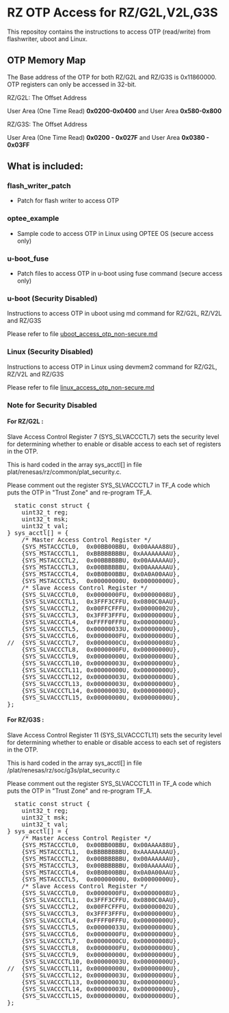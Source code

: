 # RZ OTP Access for RZ/G2L,V2L,G3S
This repositoy contains the instructions to access OTP (read/write) from flashwriter, uboot and Linux.  

## OTP Memory Map
The Base address of the OTP for both RZ/G2L and RZ/G3S is 0x11860000. OTP registers can only be accessed in 32-bit.

RZ/G2L: The Offset Address 

User Area (One Time Read) <b>0x0200-0x0400</b> and User Area <b>0x580-0x800</b>

RZ/G3S: The Offset Address 

User Area (One Time Read) <b>0x0200 - 0x027F</b> and User Area <b>0x0380 - 0x03FF </b>
## What is included:
### flash_writer_patch
* Patch for flash writer to access OTP
### optee_example
* Sample code to access OTP in Linux using OPTEE OS (secure access only)
### u-boot_fuse
* Patch files to access OTP in u-boot using fuse command (secure access only)
### u-boot (Security Disabled)
Instructions to access OTP in uboot using md command for RZ/G2L, RZ/V2L and RZ/G3S
  
Please refer to file [uboot_access_otp_non-secure.md](uboot_access_otp_non-secure.md)
### Linux (Security Disabled)
Instructions to access OTP in Linux using devmem2 command for RZ/G2L, RZ/V2L and RZ/G3S
  
Please refer to file [linux_access_otp_non-secure.md](linux_access_otp_non-secure.md)

### Note for Security Disabled
#### For RZ/G2L :
Slave Access Control Register 7 (SYS_SLVACCCTL7) sets the security level for determining whether to enable or disable access to each set of registers in the OTP.

This is hard coded in the array sys_acctl[] in file plat/renesas/rz/common/plat_security.c.

Please comment out the register SYS_SLVACCCTL7 in TF_A code which puts the OTP in "Trust Zone" and re-program TF_A.

<pre>
  static const struct {
	uint32_t reg;
	uint32_t msk;
	uint32_t val;
} sys_acctl[] = {
	/* Master Access Control Register */
	{SYS_MSTACCCTL0,  0x00BB00BBU, 0x00AAAA88U},
	{SYS_MSTACCCTL1,  0xBBBBBBBBU, 0xAAAAAAAAU},
	{SYS_MSTACCCTL2,  0x00BBBBBBU, 0x00AAAAAAU},
	{SYS_MSTACCCTL3,  0x00BBBBBBU, 0x00AAAAAAU},
	{SYS_MSTACCCTL4,  0x0B0B00BBU, 0x0A0A00AAU},
	{SYS_MSTACCCTL5,  0x00000000U, 0x00000000U},
	/* Slave Access Control Register */
	{SYS_SLVACCCTL0,  0x0000000FU, 0x00000008U},
	{SYS_SLVACCCTL1,  0x3FFF3CFFU, 0x0800C0AAU},
	{SYS_SLVACCCTL2,  0x00FFCFFFU, 0x00000002U},
	{SYS_SLVACCCTL3,  0x3FFF3FFFU, 0x00000000U},
	{SYS_SLVACCCTL4,  0xFFFF0FFFU, 0x00000000U},
	{SYS_SLVACCCTL5,  0x00000033U, 0x00000000U},
	{SYS_SLVACCCTL6,  0x0000000FU, 0x00000000U},
//	{SYS_SLVACCCTL7,  0x0000000CU, 0x00000008U},
	{SYS_SLVACCCTL8,  0x0000000FU, 0x00000000U},
	{SYS_SLVACCCTL9,  0x00000000U, 0x00000000U},
	{SYS_SLVACCCTL10, 0x00000003U, 0x00000000U},
	{SYS_SLVACCCTL11, 0x00000000U, 0x00000000U},
	{SYS_SLVACCCTL12, 0x00000003U, 0x00000000U},
	{SYS_SLVACCCTL13, 0x00000003U, 0x00000000U},
	{SYS_SLVACCCTL14, 0x00000003U, 0x00000000U},
	{SYS_SLVACCCTL15, 0x00000000U, 0x00000000U},
};
</pre>

#### For RZ/G3S :
Slave Access Control Register 11 (SYS_SLVACCCTL11) sets the security level for determining whether to enable or disable access to each set of registers in the OTP.

This is hard coded in the array sys_acctl[] in file /plat/renesas/rz/soc/g3s/plat_security.c

Please comment out the register SYS_SLVACCCTL11 in TF_A code which puts the OTP in "Trust Zone" and re-program TF_A.

<pre>
  static const struct {
	uint32_t reg;
	uint32_t msk;
	uint32_t val;
} sys_acctl[] = {
	/* Master Access Control Register */
	{SYS_MSTACCCTL0,  0x00BB00BBU, 0x00AAAA88U},
	{SYS_MSTACCCTL1,  0xBBBBBBBBU, 0xAAAAAAAAU},
	{SYS_MSTACCCTL2,  0x00BBBBBBU, 0x00AAAAAAU},
	{SYS_MSTACCCTL3,  0x00BBBBBBU, 0x00AAAAAAU},
	{SYS_MSTACCCTL4,  0x0B0B00BBU, 0x0A0A00AAU},
	{SYS_MSTACCCTL5,  0x00000000U, 0x00000000U},
	/* Slave Access Control Register */
	{SYS_SLVACCCTL0,  0x0000000FU, 0x00000008U},
	{SYS_SLVACCCTL1,  0x3FFF3CFFU, 0x0800C0AAU},
	{SYS_SLVACCCTL2,  0x00FFCFFFU, 0x00000002U},
	{SYS_SLVACCCTL3,  0x3FFF3FFFU, 0x00000000U},
	{SYS_SLVACCCTL4,  0xFFFF0FFFU, 0x00000000U},
	{SYS_SLVACCCTL5,  0x00000033U, 0x00000000U},
	{SYS_SLVACCCTL6,  0x0000000FU, 0x00000000U},
	{SYS_SLVACCCTL7,  0x0000000CU, 0x00000008U},
	{SYS_SLVACCCTL8,  0x0000000FU, 0x00000000U},
	{SYS_SLVACCCTL9,  0x00000000U, 0x00000000U},
	{SYS_SLVACCCTL10, 0x00000003U, 0x00000000U},
//	{SYS_SLVACCCTL11, 0x00000000U, 0x00000000U},
	{SYS_SLVACCCTL12, 0x00000003U, 0x00000000U},
	{SYS_SLVACCCTL13, 0x00000003U, 0x00000000U},
	{SYS_SLVACCCTL14, 0x00000003U, 0x00000000U},
	{SYS_SLVACCCTL15, 0x00000000U, 0x00000000U},
};
</pre>
